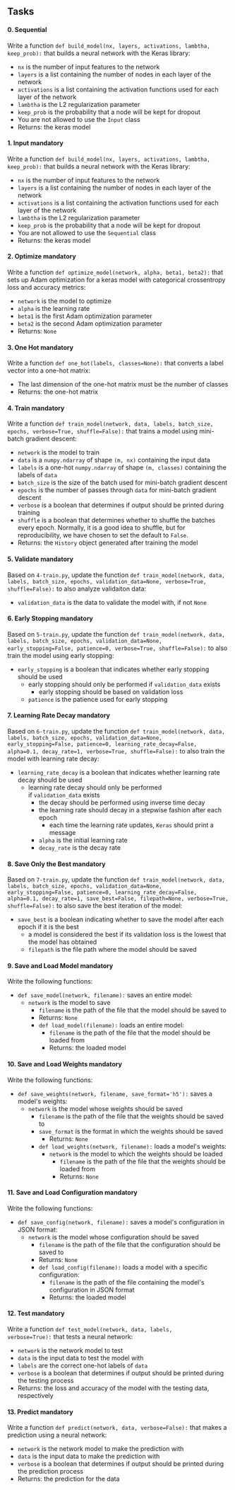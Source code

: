 Tasks
----

#### 0\. Sequential

Write a function `def build_model(nx, layers, activations, lambtha, keep_prob):` that builds a neural network with the Keras library:

-   `nx` is the number of input features to the network
-   `layers` is a list containing the number of nodes in each layer of the network
-   `activations` is a list containing the activation functions used for each layer of the network
-   `lambtha` is the L2 regularization parameter
-   `keep_prob` is the probability that a node will be kept for dropout
-   You are not allowed to use the `Input` class
-   Returns: the keras model

#### 1\. Input mandatory

Write a function `def build_model(nx, layers, activations, lambtha, keep_prob):` that builds a neural network with the Keras library:

-   `nx` is the number of input features to the network
-   `layers` is a list containing the number of nodes in each layer of the network
-   `activations` is a list containing the activation functions used for each layer of the network
-   `lambtha` is the L2 regularization parameter
-   `keep_prob` is the probability that a node will be kept for dropout
-   You are not allowed to use the `Sequential` class
-   Returns: the keras model

#### 2\. Optimize mandatory

Write a function `def optimize_model(network, alpha, beta1, beta2):` that sets up Adam optimization for a keras model with categorical crossentropy loss and accuracy metrics:

-   `network` is the model to optimize
-   `alpha` is the learning rate
-   `beta1` is the first Adam optimization parameter
-   `beta2` is the second Adam optimization parameter
-   Returns: `None`

#### 3\. One Hot mandatory

Write a function `def one_hot(labels, classes=None):` that converts a label vector into a one-hot matrix:

-   The last dimension of the one-hot matrix must be the number of classes
-   Returns: the one-hot matrix

#### 4\. Train mandatory

Write a function `def train_model(network, data, labels, batch_size, epochs, verbose=True, shuffle=False):` that trains a model using mini-batch gradient descent:

-   `network` is the model to train
-   `data` is a `numpy.ndarray` of shape `(m, nx)` containing the input data
-   `labels` is a one-hot `numpy.ndarray` of shape `(m, classes)` containing the labels of `data`
-   `batch_size` is the size of the batch used for mini-batch gradient descent
-   `epochs` is the number of passes through `data` for mini-batch gradient descent
-   `verbose` is a boolean that determines if output should be printed during training
-   `shuffle` is a boolean that determines whether to shuffle the batches every epoch. Normally, it is a good idea to shuffle, but for reproducibility, we have chosen to set the default to `False`.
-   Returns: the `History` object generated after training the model

#### 5\. Validate mandatory

Based on `4-train.py`, update the function `def train_model(network, data, labels, batch_size, epochs, validation_data=None, verbose=True, shuffle=False):` to also analyze validaiton data:

-   `validation_data` is the data to validate the model with, if not `None`

#### 6\. Early Stopping mandatory

Based on `5-train.py`, update the function `def train_model(network, data, labels, batch_size, epochs, validation_data=None, early_stopping=False, patience=0, verbose=True, shuffle=False):` to also train the model using early stopping:

-   `early_stopping` is a boolean that indicates whether early stopping should be used
    -   early stopping should only be performed if `validation_data` exists
        -   early stopping should be based on validation loss
	-   `patience` is the patience used for early stopping

#### 7\. Learning Rate Decay mandatory

Based on `6-train.py`, update the function `def train_model(network, data, labels, batch_size, epochs, validation_data=None, early_stopping=False, patience=0, learning_rate_decay=False, alpha=0.1, decay_rate=1, verbose=True, shuffle=False):` to also train the model with learning rate decay:

-   `learning_rate_decay` is a boolean that indicates whether learning rate decay should be used
    -   learning rate decay should only be performed if `validation_data` exists
        -   the decay should be performed using inverse time decay
	    -   the learning rate should decay in a stepwise fashion after each epoch
	        -   each time the learning rate updates, `Keras` should print a message
		-   `alpha` is the initial learning rate
		-   `decay_rate` is the decay rate


#### 8\. Save Only the Best mandatory

Based on `7-train.py`, update the function `def train_model(network, data, labels, batch_size, epochs, validation_data=None, early_stopping=False, patience=0, learning_rate_decay=False, alpha=0.1, decay_rate=1, save_best=False, filepath=None, verbose=True, shuffle=False):` to also save the best iteration of the model:

-   `save_best` is a boolean indicating whether to save the model after each epoch if it is the best
    -   a model is considered the best if its validation loss is the lowest that the model has obtained
    -   `filepath` is the file path where the model should be saved

#### 9\. Save and Load Model mandatory

Write the following functions:

-   `def save_model(network, filename):` saves an entire model:
    -   `network` is the model to save
        -   `filename` is the path of the file that the model should be saved to
	    -   Returns: `None`
	    -   `def load_model(filename):` loads an entire model:
	        -   `filename` is the path of the file that the model should be loaded from
		    -   Returns: the loaded model

#### 10\. Save and Load Weights mandatory

Write the following functions:

-   `def save_weights(network, filename, save_format='h5'):` saves a model's weights:
    -   `network` is the model whose weights should be saved
        -   `filename` is the path of the file that the weights should be saved to
	    -   `save_format` is the format in which the weights should be saved
	        -   Returns: `None`
		-   `def load_weights(network, filename):` loads a model's weights:
		    -   `network` is the model to which the weights should be loaded
		        -   `filename` is the path of the file that the weights should be loaded from
			    -   Returns: `None`


#### 11\. Save and Load Configuration mandatory

Write the following functions:

-   `def save_config(network, filename):` saves a model's configuration in JSON format:
    -   `network` is the model whose configuration should be saved
        -   `filename` is the path of the file that the configuration should be saved to
	    -   Returns: `None`
	    -   `def load_config(filename):` loads a model with a specific configuration:
	        -   `filename` is the path of the file containing the model's configuration in JSON format
		    -   Returns: the loaded model


#### 12\. Test mandatory

Write a function `def test_model(network, data, labels, verbose=True):` that tests a neural network:

-   `network` is the network model to test
-   `data` is the input data to test the model with
-   `labels` are the correct one-hot labels of `data`
-   `verbose` is a boolean that determines if output should be printed during the testing process
-   Returns: the loss and accuracy of the model with the testing data, respectively


#### 13\. Predict mandatory

Write a function `def predict(network, data, verbose=False):` that makes a prediction using a neural network:

-   `network` is the network model to make the prediction with
-   `data` is the input data to make the prediction with
-   `verbose` is a boolean that determines if output should be printed during the prediction process
-   Returns: the prediction for the data
